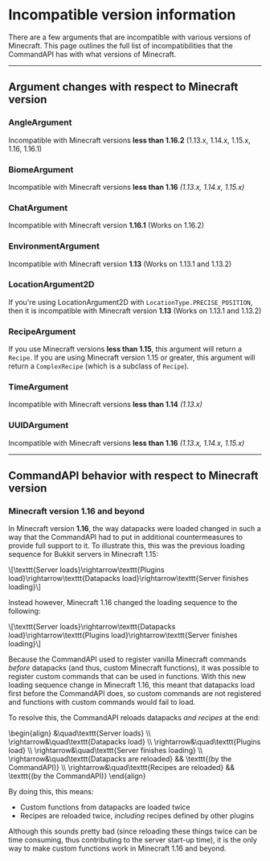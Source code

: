 # Incompatible version information

There are a few arguments that are incompatible with various versions of Minecraft. This page outlines the full list of incompatibilities that the CommandAPI has with what versions of Minecraft.

-----

## Argument changes with respect to Minecraft version

### AngleArgument

Incompatible with Minecraft versions **less than 1.16.2** (1.13.x, 1.14.x, 1.15.x, 1.16, 1.16.1)

### BiomeArgument

Incompatible with Minecraft versions **less than 1.16** _(1.13.x, 1.14.x, 1.15.x)_

### ChatArgument

Incompatible with Minecraft version **1.16.1** (Works on 1.16.2)

### EnvironmentArgument

Incompatible with Minecraft version **1.13** (Works on 1.13.1 and 1.13.2)

### LocationArgument2D

If you're using LocationArgument2D with `LocationType.PRECISE_POSITION`, then it is incompatible with Minecraft version **1.13** (Works on 1.13.1 and 1.13.2)

### RecipeArgument

If you use Minecraft versions **less than 1.15**, this argument will return a `Recipe`. If you are using Minecraft version 1.15 or greater, this argument will return a `ComplexRecipe` (which is a subclass of `Recipe`).

### TimeArgument

Incompatible with Minecraft versions **less than 1.14** _(1.13.x)_

### UUIDArgument

Incompatible with Minecraft versions **less than 1.16** _(1.13.x, 1.14.x, 1.15.x)_

-----

## CommandAPI behavior with respect to Minecraft version

### Minecraft version 1.16 and beyond

In Minecraft version **1.16**, the way datapacks were loaded changed in such a way that the CommandAPI had to put in additional countermeasures to provide full support to it. To illustrate this, this was the previous loading sequence for Bukkit servers in Minecraft 1.15:

\\[\texttt{Server loads}\rightarrow\texttt{Plugins load}\rightarrow\texttt{Datapacks load}\rightarrow\texttt{Server finishes loading}\\]

Instead however, Minecraft 1.16 changed the loading sequence to the following:

\\[\texttt{Server loads}\rightarrow\texttt{Datapacks load}\rightarrow\texttt{Plugins load}\rightarrow\texttt{Server finishes loading}\\]

Because the CommandAPI used to register vanilla Minecraft commands _before_ datapacks (and thus, custom Minecraft functions), it was possible to register custom commands that can be used in functions. With this new loading sequence change in Minecraft 1.16, this meant that datapacks load first before the CommandAPI does, so custom commands are not registered and functions with custom commands would fail to load.

To resolve this, the CommandAPI reloads datapacks _and recipes_ at the end:

\begin{align}
&\quad\texttt{Server loads} \\\\
\rightarrow&\quad\texttt{Datapacks load} \\\\
\rightarrow&\quad\texttt{Plugins load} \\\\
\rightarrow&\quad\texttt{Server finishes loading} \\\\
\rightarrow&\quad\texttt{Datapacks are reloaded} && \texttt{(by the CommandAPI)} \\\\
\rightarrow&\quad\texttt{Recipes are reloaded} && \texttt{(by the CommandAPI)}
\end{align}

By doing this, this means:
- Custom functions from datapacks are loaded twice
- Recipes are reloaded twice, _including_ recipes defined by other plugins

Although this sounds pretty bad (since reloading these things twice can be time consuming, thus contributing to the server start-up time), it is the only way to make custom functions work in Minecraft 1.16 and beyond.